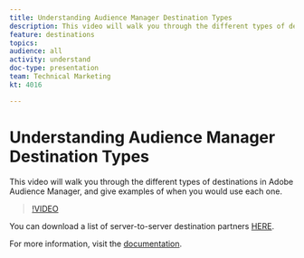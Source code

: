 ```yaml
---
title: Understanding Audience Manager Destination Types
description: This video will walk you through the different types of destinations in Adobe Audience Manager, and give examples of when you would use each one.
feature: destinations
topics: 
audience: all
activity: understand
doc-type: presentation
team: Technical Marketing
kt: 4016

---
```


# Understanding Audience Manager Destination Types

This video will walk you through the different types of destinations in Adobe Audience Manager, and give examples of when you would use each one.

>[!VIDEO](https://video.tv.adobe.com/v/29839/?quality=12)

You can download a list of server-to-server destination partners [HERE](https://docs.adobe.com/help/en/audience-manager/user-guide/overview/gdpr/assets/AAM-Partners-October2019.xlsx).

For more information, visit the [documentation](https://docs.adobe.com/content/help/en/audience-manager/user-guide/features/destinations/destinations.html).
